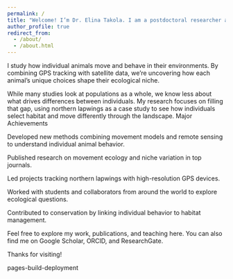 ```yaml
---
permalink: /
title: "Welcome! I’m Dr. Elina Takola. I am a postdoctoral researcher and the leader of the BIOECOS group at Helmholtz Centre for Environmental Research (UFZ)."
author_profile: true
redirect_from: 
  - /about/
  - /about.html
---
```


I study how individual animals move and behave in their environments. By combining GPS tracking with satellite data, we’re uncovering how each animal’s unique choices shape their ecological niche.

While many studies look at populations as a whole, we know less about what drives differences between individuals. My research focuses on filling that gap, using northern lapwings as a case study to see how individuals select habitat and move differently through the landscape. Major Achievements

Developed new methods combining movement models and remote sensing to understand individual animal behavior.

Published research on movement ecology and niche variation in top journals.

Led projects tracking northern lapwings with high-resolution GPS devices.

Worked with students and collaborators from around the world to explore ecological questions.

Contributed to conservation by linking individual behavior to habitat management.

Feel free to explore my work, publications, and teaching here. You can also find me on Google Scholar, ORCID, and ResearchGate.

Thanks for visiting!

pages-build-deployment
